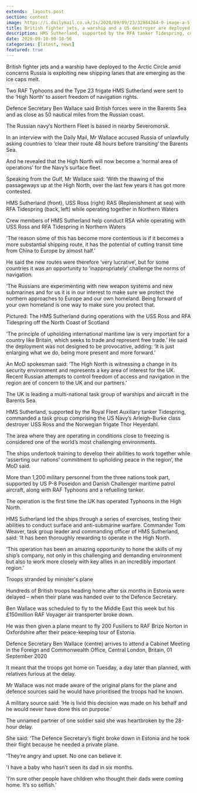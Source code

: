 ```yaml
---
extends: _layouts.post
section: content
image: https://i.dailymail.co.uk/1s/2020/09/09/23/32984264-0-image-a-5_1599690922497.jpg 
title: British fighter jets, a warship and a US destroyer are deployed to Arctic Circle 
description: HMS Sutherland, supported by the RFA tanker Tidespring, commanded a task group comprising the US Navys USS Ross and Norwegian frigate Thor Heyerdahl. 
date: 2020-09-10-00-18-56 
categories: [latest, news] 
featured: true 
--- 
```

British fighter jets and a warship have deployed to the Arctic Circle amid concerns Russia is exploiting new shipping lanes that are emerging as the ice caps melt.

Two RAF Typhoons and the Type 23 frigate HMS Sutherland were sent to the ‘High North’ to assert freedom of navigation rights.

Defence Secretary Ben Wallace said British forces were in the Barents Sea and as close as 50 nautical miles from the Russian coast.

The Russian navy’s Northern Fleet is based in nearby Severomorsk.

In an interview with the Daily Mail, Mr Wallace accused Russia of unlawfully asking countries to ‘clear their route 48 hours before transiting’ the Barents Sea.

And he revealed that the High North will now become a ‘normal area of operations’ for the Navy’s surface fleet. 

Speaking from the Gulf, Mr Wallace said: ‘With the thawing of the passageways up at the High North, over the last few years it has got more contested. 

HMS Sutherland (front), USS Ross (right) RAS (Replenishment at sea) with RFA Tidespring (back, left) while operating together in Northern Waters

Crew members of HMS Sutherland help conduct RSA while operating with USS Ross and RFA Tidespring in Northern Waters 

'The reason some of this has become more contentious is if it becomes a more substantial shipping route, it has the potential of cutting transit time from China to Europe by almost half.’

He said the new routes were therefore ‘very lucrative’, but for some countries it was an opportunity to ‘inappropriately’ challenge the norms of navigation.

‘The Russians are experimenting with new weapon systems and new submarines and for us it is in our interest to make sure we protect the northern approaches to Europe and our own homeland. Being forward of your own homeland is one way to make sure you protect that.

Pictured: The HMS Sutherland during operations with the USS Ross and RFA Tidespring off the North Coast of Scotland

‘The principle of upholding international maritime law is very important for a country like Britain, which seeks to trade and represent free trade.’ He said the deployment was not designed to be provocative, adding: ‘It is just enlarging what we do, being more present and more forward.’

An MoD spokesman said: ‘The High North is witnessing a change in its security environment and represents a key area of interest for the UK. Recent Russian attempts to control freedom of access and navigation in the region are of concern to the UK and our partners.’

The UK is leading a multi-national task group of warships and aircraft in the Barents Sea. 

HMS Sutherland, supported by the Royal Fleet Auxiliary tanker Tidespring, commanded a task group comprising the US Navy’s Arleigh-Burke class destroyer USS Ross and the Norwegian frigate Thor Heyerdahl.

The area where they are operating in conditions close to freezing is considered one of the world’s most challenging environments. 

The ships undertook training to develop their abilities to work together while ‘asserting our nations’ commitment to upholding peace in the region’, the MoD said.

More than 1,200 military personnel from the three nations took part, supported by US P-8 Poseidon and Danish Challenger maritime patrol aircraft, along with RAF Typhoons and a refuelling tanker. 

The operation is the first time the UK has operated Typhoons in the High North.

HMS Sutherland led the ships through a series of exercises, testing their abilities to conduct surface and anti-submarine warfare. Commander Tom Weaver, task group leader and commanding officer of HMS Sutherland, said: ‘It has been thoroughly rewarding to operate in the High North.

‘This operation has been an amazing opportunity to hone the skills of my ship’s company, not only in this challenging and demanding environment but also to work more closely with key allies in an incredibly important region.’ 

Troops stranded by minister's plane 

Hundreds of British troops heading home after six months in Estonia were delayed – when their plane was handed over to the Defence Secretary.

Ben Wallace was scheduled to fly to the Middle East this week but his £150million RAF Voyager air transporter broke down.

He was then given a plane meant to fly 200 Fusiliers to RAF Brize Norton in Oxfordshire after their peace-keeping tour of Estonia. 

Defence Secretary Ben Wallace (centre) arrives to attend a Cabinet Meeting in the Foreign and Commonwealth Office, Central London, Britain, 01 September 2020

It meant that the troops got home on Tuesday, a day later than planned, with relatives furious at the delay.

Mr Wallace was not made aware of the original plans for the plane and defence sources said he would have prioritised the troops had he known.

A military source said: ‘He is livid this decision was made on his behalf and he would never have done this on purpose.’ 

The unnamed partner of one soldier said she was heartbroken by the 28-hour delay.

She said: ‘The Defence Secretary’s flight broke down in Estonia and he took their flight because he needed a private plane.

‘They’re angry and upset. No one can believe it. 

'I have a baby who hasn’t seen its dad in six months. 

'I’m sure other people have children who thought their dads were coming home. It’s so selfish.’

